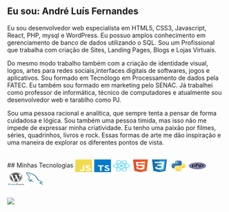  ## Eu sou: André Luís Fernandes

<p>Eu sou desenvolvedor web especialista em HTML5, CSS3, Javascript, React, PHP, mysql e WordPress.
Eu possuo amplos conhecimento em gerenciamento de banco de dados utilizando o SQL.
Sou um Profissional que trabalha com criação de Sites, Landing Pages, Blogs e Lojas Virtuais. </p>
<p>Do mesmo modo trabalho também com a criação de identidade visual, logos, artes para redes sociais,interfaces digitais de softwares, jogos e aplicativos. 
Sou formado em Tecnólogo em Processamento de dados pela FATEC. Eu também sou formado em marketing pelo SENAC. 
Já trabalhei como professor de informática, técnico de computadores e atualmente sou desenvolvedor web e tarablho como PJ.
</p>
<p>Sou uma pessoa racional e analítica, que sempre tenta a pensar de forma cuidadosa e lógica. 
Sou também uma pessoa tímida, mas isso não me impede de  expressar minha criatividade. Eu tenho
uma paixão por filmes, séries, quadrinhos, livros e rock. 
Essas formas de arte me dão inspiração e uma maneira de explorar  os diferentes pontos  de vista. </p>


<div style="display: inline_block"><br>
  ## Minhas Tecnologias
  <img align="center" alt="andre-Js" height="30" width="40" src="https://raw.githubusercontent.com/devicons/devicon/master/icons/javascript/javascript-plain.svg">
  <img align="center" alt="andre-Ts" height="30" width="40" src="https://raw.githubusercontent.com/devicons/devicon/master/icons/typescript/typescript-plain.svg">
  <img align="center" alt="andre-React" height="30" width="40" src="https://raw.githubusercontent.com/devicons/devicon/master/icons/react/react-original.svg">
  <img align="center" alt="andre-HTML" height="30" width="40" src="https://raw.githubusercontent.com/devicons/devicon/master/icons/html5/html5-original.svg">
  <img align="center" alt="andre-CSS" height="30" width="40" src="https://raw.githubusercontent.com/devicons/devicon/master/icons/css3/css3-original.svg">
  <img align="center" alt="andre-Python" height="30" width="40" src="https://raw.githubusercontent.com/devicons/devicon/master/icons/python/python-original.svg">
  <img align="center" alt="andre-php" height="30" width="40" src="https://raw.githubusercontent.com/devicons/devicon/master/icons/php/php-original.svg">
  <img align="center" alt="andre-wp" height="30" width="40" src="https://raw.githubusercontent.com/devicons/devicon/master/icons/wordpress/wordpress-original.svg">
 <img align="center" alt="andre-sql" height="30" width="40" src="https://raw.githubusercontent.com/devicons/devicon/master/icons/mysql/mysql-original.svg"> 
</div>
  
  ##
 
<div> 
  
  <a href="https://www.linkedin.com/in/andrelfernan/" target="_blank"><img src="https://img.shields.io/badge/-LinkedIn-%230077B5?style=for-the-badge&logo=linkedin&logoColor=white" target="_blank"></a> 
  
</div>
